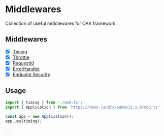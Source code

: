 # Middlewares

Collection of useful middlewares for OAK framework.

## Middlewares

- [X] [Timing](./timing/README.md)
- [X] [Throttle](./throttle/README.md)
- [X] [RequestId](./requestId/README.md)
- [X] [ErrorHandler](./errorHandler/README.md)
- [X] [Endpoint Security](./endpointSecurity/README.md)

## Usage

```ts
import { timing } from './mod.ts';
import { Application } from 'https://deno.land/x/oak@v11.1.0/mod.ts'

const app = new Application();
app.use(timing);

...
```
